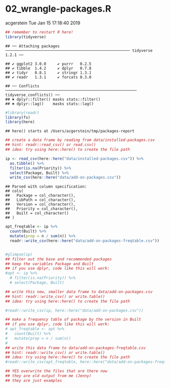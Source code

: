 02\_wrangle-packages.R
================
acgerstein
Tue Jan 15 17:18:40 2019

``` r
## remember to restart R here!
library(tidyverse)
```

    ## ── Attaching packages ─────────────────────────────────────────────────────── tidyverse 1.2.1 ──

    ## ✔ ggplot2 3.0.0     ✔ purrr   0.2.5
    ## ✔ tibble  1.4.2     ✔ dplyr   0.7.8
    ## ✔ tidyr   0.8.1     ✔ stringr 1.3.1
    ## ✔ readr   1.3.1     ✔ forcats 0.3.0

    ## ── Conflicts ────────────────────────────────────────────────────────── tidyverse_conflicts() ──
    ## ✖ dplyr::filter() masks stats::filter()
    ## ✖ dplyr::lag()    masks stats::lag()

``` r
#library(readr)
library(fs)
library(here)
```

    ## here() starts at /Users/acgerstein/tmp/packages-report

``` r
## create a data frame by reading from data/installed-packages.csv
## hint: readr::read_csv() or read.csv()
## idea: try using here::here() to create the file path

ip <- read_csv(here::here("data/installed-packages.csv")) %>%
  as.tibble() %>%
  filter(is.na(Priority)) %>%
  select(Package, Built) %>%
  write_csv(here::here("data/add-on-packages.csv"))
```

    ## Parsed with column specification:
    ## cols(
    ##   Package = col_character(),
    ##   LibPath = col_character(),
    ##   Version = col_character(),
    ##   Priority = col_character(),
    ##   Built = col_character()
    ## )

``` r
apt_freqtable <- ip %>%
  count(Built) %>%
  mutate(prop = n / sum(n)) %>%
  readr::write_csv(here::here("data/add-on-packages-freqtable.csv"))


#glimpse(ip)
## filter out the base and recommended packages
## keep the variables Package and Built
## if you use dplyr, code like this will work:
#apt <- ip %>%
  # filter(is.na(Priority)) %>%
  # select(Package, Built)

## write this new, smaller data frame to data/add-on-packages.csv
## hint: readr::write_csv() or write.table()
## idea: try using here::here() to create the file path

#readr::write_csv(ip, here::here("data/add-on-packages.csv"))

## make a frequency table of package by the version in Built
## if you use dplyr, code like this will work:
# apt_freqtable <- apt %>%
#   count(Built) %>%
#   mutate(prop = n / sum(n))
#
## write this data frame to data/add-on-packages-freqtable.csv
## hint: readr::write_csv() or write.table()
## idea: try using here::here() to create the file path
#readr::write_csv(apt_freqtable, here::here("data/add-on-packages-freqtable.csv"))

## YES overwrite the files that are there now
## they are old output from me (Jenny)
## they are just examples
```
